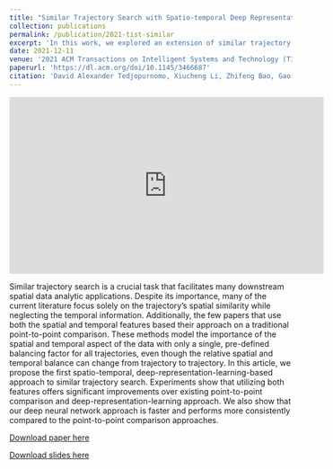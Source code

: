 ```yaml
---
title: "Similar Trajectory Search with Spatio-temporal Deep Representation Learning"
collection: publications
permalink: /publication/2021-tist-similar
excerpt: 'In this work, we explored an extension of similar trajectory search by considering both the temporal factors alongside the spatial factors.'
date: 2021-12-11
venue: '2021 ACM Transactions on Intelligent Systems and Technology (TIST 2021)'
paperurl: 'https://dl.acm.org/doi/10.1145/3466687'
citation: 'David Alexander Tedjopurnomo, Xiucheng Li, Zhifeng Bao, Gao Cong, Farhana Choudhury, and A. K. Qin. Similar trajectory search with spatio-temporal deep representation learning. ACM Transactions on Intelligent Systems and Technology, 12(6), 2021. https://doi.org/10.1145/3466687'
---
```


<iframe width="560" height="315" src="https://www.youtube.com/embed/Lht8ngoGcrw" title="YouTube video player" frameborder="0" allow="accelerometer; autoplay; clipboard-write; encrypted-media; gyroscope; picture-in-picture" allowfullscreen></iframe>

Similar trajectory search is a crucial task that facilitates many downstream spatial data analytic applications. Despite its importance, many of the current literature focus solely on the trajectory’s spatial similarity while neglecting the temporal information. Additionally, the few papers that use both the spatial and temporal features based their approach on a traditional point-to-point comparison. These methods model the importance of the spatial and temporal aspect of the data with only a single, pre-defined balancing factor for all trajectories, even though the relative spatial and temporal balance can change from trajectory to trajectory. In this article, we propose the first spatio-temporal, deep-representation-learning-based approach to similar trajectory search. Experiments show that utilizing both features offers significant improvements over existing point-to-point comparison and deep-representation-learning approach. We also show that our deep neural network approach is faster and performs more consistently compared to the point-to-point comparison approaches.

[Download paper here](http://david-tedjopurnomo.github.io/files/papers/2021-tist-similar.pdf)

[Download slides here](http://david-tedjopurnomo.github.io/files/slides/similar_trajectory.pptx)
